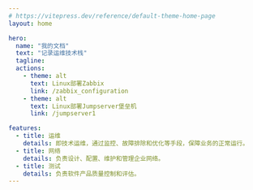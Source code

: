 ```yaml
---
# https://vitepress.dev/reference/default-theme-home-page
layout: home

hero:
  name: "我的文档"
  text: "记录运维技术栈"
  tagline: 
  actions:
    - theme: alt
      text: Linux部署Zabbix
      link: /zabbix_configuration
    - theme: alt
      text: Linux部署Jumpserver堡垒机
      link: /jumpserver1

features:
  - title: 运维
    details: 即技术运维，通过监控、故障排除和优化等手段，保障业务的正常运行。
  - title: 网络
    details: 负责设计、配置、维护和管理企业网络。
  - title: 测试
    details: 负责软件产品质量控制和评估。
---
```


